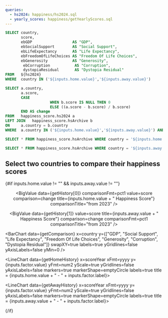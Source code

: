 ```yaml
---
queries:
  - hs2024: happiness/hs2024.sql
  - yearly_scores: happiness/getYearlyScores.sql
---
```


```sql getComparison
SELECT country,
       score,
       ebGDP                  AS "GDP",
       ebSocialSupport        AS "Social Support",
       ebLifeExpectancy       AS "Life Expectancy",
       ebFreedomOfLifeChoices AS "Freedom Of Life Choices",
       ebGenerosity           AS "Generosity",
        ebCorruption           AS "Corruption",
        dystopiaResidual       AS "Dystopia Residual"
FROM   ${hs2024}
WHERE  country IN ('${inputs.home.value}','${inputs.away.value}')
```

```sql getHistory
SELECT a.country,
       a.score,
       CASE
                    WHEN b.score IS NULL THEN 0
                    ELSE ((a.score - b.score) / b.score)
       END AS change
FROM   happiness_score.hs2024 a
LEFT JOIN   happiness_score.hsArchive b
ON     a.country = b.country
WHERE  a.country IN ('${inputs.home.value}','${inputs.away.value}') AND year(b.scoreyear)=2023
```

```sql getHomeHistory
SELECT * FROM happiness_score.hsArchive WHERE country = '${inputs.home.value}'
```

```sql getAwayHistory
SELECT * FROM happiness_score.hsArchive WHERE country = '${inputs.away.value}'
```

## Select two countries to compare their happiness scores

<center>
<Dropdown data={hs2024} name=home value=country order=country>
<DropdownOption valueLabel="Select A Country" value="" />
</Dropdown>
<Dropdown data={hs2024} name=away value=country order=country>
<DropdownOption valueLabel="Select A Country" value="" />
</Dropdown>
</center>

{#if inputs.home.value != "" && inputs.away.value != ""}

<center>

<BigValue
data={getHistory[0]}
comparisonFmt=pct1
value=score
comparison=change
title={inputs.home.value + " Happiness Score"}
comparisonTitle="from 2023"
/>

<BigValue
data={getHistory[1]}
value=score
title={inputs.away.value + " Happiness Score"}
comparison=change
comparisonFmt=pct1
comparisonTitle="from 2023"
/>

</center>

<BarChart
data={getComparison}
x=country
y={["GDP", "Social Support", "Life Expectancy", "Freedom Of Life Choices", "Generosity", "Corruption", "Dystopia Residual"]}
swapXY=true
labels=true
yGridlines=false
yAxisLabels=false
yMin=0
/>

<center>
<Dropdown name=factor>
<DropdownOption value="gdpPerCapita" valueLabel="GDP per capita"/>
<DropdownOption value="socialSupport" valueLabel="Social Support"/>
<DropdownOption value="healtyLifeExpectancyAtBirth" valueLabel="Life Expectancy"/>
<DropdownOption value="freedomToMakeLifeChoices" valueLabel="Freedom Of Life Choices"/>
<DropdownOption value="generosity" valueLabel="Generosity"/>
<DropdownOption value="perceptionsOfCurrotpion" valueLabel="Corruption"/>
</Dropdown>
</center>

<LineChart
data={getHomeHistory}
x=scoreYear
xFmt=yyyy
y={inputs.factor.value}
yFmt=num2
yScale=true
yGridlines=false
yAxisLabels=false
markers=true
markerShape=emptyCircle
labels=true
title = {inputs.home.value + " - " + inputs.factor.label}>
<ReferenceArea xMin='2020' xMax='2022' label="Covid-19" color=red/>
</LineChart>

<LineChart
data={getAwayHistory}
x=scoreYear
xFmt=yyyy
y={inputs.factor.value}
yFmt=num2
yScale=true
yGridlines=false
yAxisLabels=false
markers=true
markerShape=emptyCircle
labels=true
title = {inputs.away.value + " - " + inputs.factor.label}>
<ReferenceArea xMin='2020' xMax='2022' label="Covid-19" color=red/>
</LineChart>

{/if}
